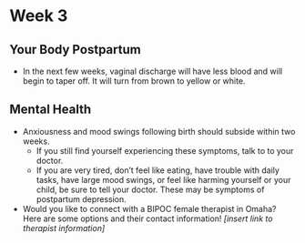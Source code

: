 # Week 3
## Your Body Postpartum
- In the next few weeks, vaginal discharge will have less blood and will begin to taper off. It will turn from brown to yellow or white.

## Mental Health
- Anxiousness and mood swings following birth should subside within two weeks.
    - If you still find yourself experiencing these symptoms, talk to to your doctor.
    - If you are very tired, don’t feel like eating, have trouble with daily tasks, have large mood swings, or feel like harming yourself or your child, be sure to tell your doctor. These may be symptoms of postpartum depression. 
- Would you like to connect with a BIPOC female therapist in Omaha? Here are some options and their contact information! *[insert link to therapist information]*
